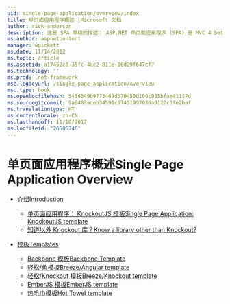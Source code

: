 ```yaml
---
uid: single-page-application/overview/index
title: 单页面应用程序概述 |Microsoft 文档
author: rick-anderson
description: 这是 SPA 草稿的描述： ASP.NET 单页面应用程序 (SPA) 是 MVC 4 beta 预览版中的新功能。 它提供更好端到端 e...
ms.author: aspnetcontent
manager: wpickett
ms.date: 11/14/2012
ms.topic: article
ms.assetid: a17452c8-35fc-4ac2-811e-16d29f647cf7
ms.technology: ''
ms.prod: .net-framework
msc.legacyurl: /single-page-application/overview
msc.type: book
ms.openlocfilehash: 5456349b9773469d570450d196c965bfae41117d
ms.sourcegitcommit: 9a9483aceb34591c97451997036a9120c3fe2baf
ms.translationtype: HT
ms.contentlocale: zh-CN
ms.lasthandoff: 11/10/2017
ms.locfileid: "26505746"
---
```

<a name="single-page-application-overview"></a><span data-ttu-id="93908-104">单页面应用程序概述</span><span class="sxs-lookup"><span data-stu-id="93908-104">Single Page Application Overview</span></span>
====================
- [<span data-ttu-id="93908-105">介绍</span><span class="sxs-lookup"><span data-stu-id="93908-105">Introduction</span></span>](introduction/index.md)

    - [<span data-ttu-id="93908-106">单页面应用程序： KnockoutJS 模板</span><span class="sxs-lookup"><span data-stu-id="93908-106">Single Page Application: KnockoutJS template</span></span>](introduction/knockoutjs-template.md)
    - [<span data-ttu-id="93908-107">知道以外 Knockout 库？</span><span class="sxs-lookup"><span data-stu-id="93908-107">Know a library other than Knockout?</span></span>](introduction/other-libraries.md)
- [<span data-ttu-id="93908-108">模板</span><span class="sxs-lookup"><span data-stu-id="93908-108">Templates</span></span>](templates/index.md)

    - [<span data-ttu-id="93908-109">Backbone 模板</span><span class="sxs-lookup"><span data-stu-id="93908-109">Backbone Template</span></span>](templates/backbonejs-template.md)
    - [<span data-ttu-id="93908-110">轻松/角模板</span><span class="sxs-lookup"><span data-stu-id="93908-110">Breeze/Angular template</span></span>](templates/breezeangular-template.md)
    - [<span data-ttu-id="93908-111">轻松/Knockout 模板</span><span class="sxs-lookup"><span data-stu-id="93908-111">Breeze/Knockout template</span></span>](templates/breezeknockout-template.md)
    - [<span data-ttu-id="93908-112">EmberJS 模板</span><span class="sxs-lookup"><span data-stu-id="93908-112">EmberJS template</span></span>](templates/emberjs-template.md)
    - [<span data-ttu-id="93908-113">热毛巾模板</span><span class="sxs-lookup"><span data-stu-id="93908-113">Hot Towel template</span></span>](templates/hottowel-template.md)

